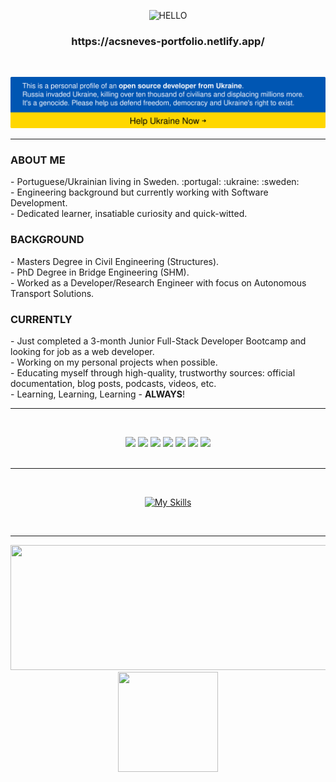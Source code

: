 <div align="center">

![HELLO](https://user-images.githubusercontent.com/94974740/169040956-5cfda00a-b86c-4c3f-be01-7d08986d76f0.png)

<h3>https://acsneves-portfolio.netlify.app/</h3><br/>

[![Stand With Ukraine](https://raw.githubusercontent.com/vshymanskyy/StandWithUkraine/main/banner-personal-page.svg)](https://stand-with-ukraine.pp.ua)
  
<div align="left">

---

<h3>ABOUT ME</h3>
- Portuguese/Ukrainian living in Sweden. :portugal: :ukraine: :sweden:</br>
- Engineering background but currently working with Software Development.</br>
- Dedicated learner, insatiable curiosity and quick-witted.</br>

<h3>BACKGROUND</h3>
- Masters Degree in Civil Engineering (Structures).</br>
- PhD Degree in Bridge Engineering (SHM).</br>
- Worked as a Developer/Research Engineer with focus on Autonomous Transport Solutions.</br>

<h3>CURRENTLY</h3>
- Just completed a 3-month Junior Full-Stack Developer Bootcamp and looking for job as a web developer.</br>
- Working on my personal projects when possible.</br>
- Educating myself through high-quality, trustworthy sources: official documentation, blog posts, podcasts, videos, etc.</br>
- Learning, Learning, Learning - <b>ALWAYS</b>!</br>

---

<br/><div align="center">
  
<img src="https://user-images.githubusercontent.com/94974740/170088733-dc95c74a-be3b-4452-b7f4-bd2e31a8bd62.png"  width="200" height="auto" />
<img src="https://user-images.githubusercontent.com/94974740/173863751-03ec7eb3-f09a-4309-919a-5f49d8225d93.png"  width="200" height="auto" />
<img src="https://user-images.githubusercontent.com/94974740/170074595-9f8b64b7-4812-4d55-a138-874a1b87ae96.png"  width="200" height="auto" />
<img src="https://user-images.githubusercontent.com/94974740/170084745-9fdf7df5-1fce-4310-86b8-e3b4028f301a.png"  width="200" height="auto" />
<img src="https://user-images.githubusercontent.com/94974740/175562524-bba2bb0b-7402-4095-9ef8-c0b255442884.png"  width="200" height="auto" />
<img src="https://user-images.githubusercontent.com/94974740/170089627-cf74df86-aab6-4989-9058-58e078aad9cf.png"  width="200" height="auto" />
<img src="https://user-images.githubusercontent.com/94974740/194906468-2880ce6c-63fc-4f81-99a1-65087ea2b05a.png"  width="200" height="auto" />

<div align="center">

</div><br/>

---

</br><div align="center">

[![My Skills](https://skillicons.dev/icons?i=js,ts,cpp,html,css,sass,bootstrap,styledcomponents,materialui,angular,react,nodejs,expressjs,postgres,mongodb,graphql,firebase,jest,github,gitlab,vscode,netlify,docker,heroku,autocad)](https://skillicons.dev)

</div></br>

---

<div align="center">
<img src="https://github-profile-summary-cards.vercel.app/api/cards/profile-details?username=acsnevesgit&theme=nord_bright" width="550" height="200"/> <img src="https://user-images.githubusercontent.com/94974740/169034003-ac967bc9-6fab-431a-850b-5f15514251e2.gif" width="160" height="160"/>
</div>

</div>

